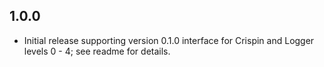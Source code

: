 ## 1.0.0

* Initial release supporting version 0.1.0 interface for Crispin and Logger levels 0 - 4; see readme for details.
